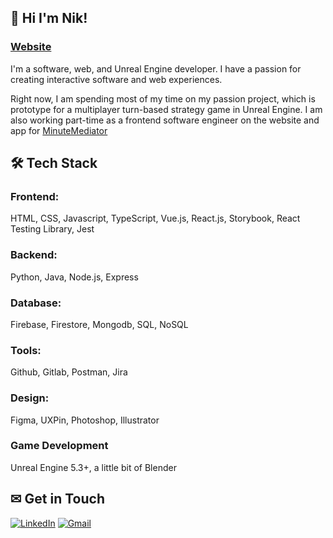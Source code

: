 ## 👋 Hi I'm Nik!

### [Website](https://www.niklasport.com) 

I'm a software, web, and Unreal Engine developer. I have a passion for creating interactive software and web experiences.

Right now, I am spending most of my time on my passion project, which is prototype for a multiplayer turn-based strategy game in Unreal Engine. I am also working part-time as a frontend software engineer on the website and app for [MinuteMediator](https://www.minutemediator.com/)

## 🛠 Tech Stack

### Frontend:
HTML, CSS, Javascript, TypeScript, Vue.js, React.js, Storybook, React Testing Library, Jest
### Backend:
Python, Java, Node.js, Express
### Database:
Firebase, Firestore, Mongodb, SQL, NoSQL
### Tools:
Github, Gitlab, Postman, Jira
### Design:
Figma, UXPin, Photoshop, Illustrator
### Game Development
Unreal Engine 5.3+, a little bit of Blender

## ✉ Get in Touch
[![LinkedIn](https://img.shields.io/badge/LinkedIn-0077B5?style=for-the-badge&logo=linkedin&logoColor=white)](https://www.linkedin.com/in/niklas-port-a8898118a/) 
[![Gmail](https://img.shields.io/badge/Gmail-D14836?style=for-the-badge&logo=gmail&logoColor=white)](mailto:nikasport88@gmail.com) 



